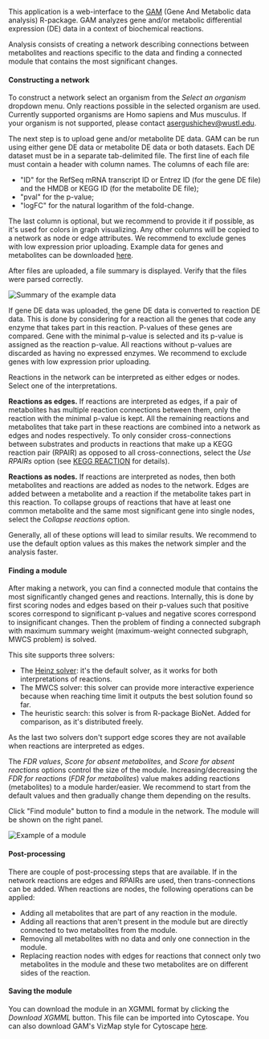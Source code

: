 
This application is a web-interface to the <a href="bioconductor/GAM"
target="_blank">GAM</a> (Gene And Metabolic data analysis) R-package.  GAM
analyzes gene and/or metabolic differential expression (DE) data in a context
of biochemical reactions.


Analysis consists of creating a network describing connections between
metabolites and reactions specific to the data and finding a connected module
that contains the most significant changes.

#### Constructing a network

To construct a network select an organism from the *Select an organism*
dropdown menu.  Only reactions possible in the selected organism are used.
Currently supported organisms are Homo sapiens and Mus musculus. If your
organism is not supported, please contact <a
href="mailto:asergushichev@wustl.edu">asergushichev@wustl.edu</a>.

<!-- :ToDo: add screenshot? -->

The next step is to upload gene and/or metabolite DE data. GAM can be run using
either gene DE data or metabolite DE data or both datasets. Each DE dataset
must be in a separate tab-delimited file. The first line of each file must
contain a header with column names. The columns of each file are:

* "ID" for the RefSeq mRNA transcript ID or Entrez ID (for the gene DE file)
  and the HMDB or KEGG ID (for the metabolite DE file);
* "pval" for the p-value;
* "logFC" for the natural logarithm of the fold-change.

The last column is optional, but we recommend to provide it if possible, as it's
used for colors in graph visualizing. Any other columns will be copied to a
network as node or edge attributes.  We recommend to exclude genes with low
expression prior uploading. Example data for genes and metabolites can be
downloaded [here](/publications/supp_materials/GAM/).

After files are uploaded, a file summary is displayed. Verify that the files
were parsed correctly.

![Summary of the example data](img/data_summary.png)

If gene DE data was uploaded, the gene DE data is converted to reaction DE
data. This is done by considering for a reaction all the genes that code any
enzyme that takes part in this reaction. P-values of these genes are compared.
Gene with the minimal p-value is selected and its p-value is assigned as the
reaction p-value. All reactions without p-values are discarded as having no
expressed enzymes. We recommend to exclude genes with low expression prior
uploading.

Reactions in the network can be interpreted as either edges or nodes. Select
one of the interpretations.

**Reactions as edges.** If reactions are interpreted as edges, if a pair of
metabolites has multiple reaction connections between them, only the reaction
with the minimal p-value is kept. All the remaining reactions and metabolites
that take part in these reactions are combined into a network as edges and
nodes respectively. To only consider cross-connections between substrates and
products in reactions that make up a KEGG reaction pair (RPAIR) as opposed to
all cross-connections, select the *Use RPAIRs* option (see [KEGG
REACTION](http://www.genome.jp/kegg/reaction/) for details).

**Reactions as nodes.** If reactions are interpreted as nodes, then both
metabolites and reactions are added as nodes to the network. Edges are added
between a metabolite and a reaction if the metabolite takes part in this
reaction. To collapse groups of reactions that have at least one common
metabolite and the same most significant gene into single nodes, select the
*Collapse reactions* option.

Generally, all of these options will lead to similar results. We recommend to
use the default option values as this makes the network simpler and the
analysis faster.

#### Finding a module

After making a network, you can find a connected module that contains the most
significantly changed genes and reactions. Internally, this is done by first
scoring nodes and edges based on their p-values such that positive scores
correspond to significant p-values and negative scores correspond to
insignificant changes. Then the problem of finding a connected subgraph with
maximum summary weight (maximum-weight connected subgraph, MWCS problem) is
solved.

This site supports three solvers:

* The [Heinz solver](http://www.mi.fu-berlin.de/w/LiSA/Heinz): it's the
  default solver, as it works for both interpretations of reactions.
* The MWCS solver: this solver can provide more interactive experience because
  when reaching time limit it outputs the best solution found so far.
* The heuristic search: this solver is from R-package BioNet. Added for
  comparison, as it's distributed freely.

As the last two solvers don't support edge scores they are not available when
reactions are interpreted as edges.

The *FDR values*, *Score for absent metabolites*, and *Score for absent
reactions* options control the size of the module. 
Increasing/decreasing the *FDR for reactions* (*FDR for metabolites*) value 
makes adding reactions (metabolites) to a module harder/easier.  We recommend
to start from the default values and then gradually change them depending on
the results.

Click "Find module" button to find a module in the network. The module will
be shown on the right panel.

![Example of a module](img/module.png)

#### Post-processing

There are couple of post-processing steps that are available. If in the network
reactions are edges and RPAIRs are used, then trans-connections can be added.
When reactions are nodes, the following operations can be applied:

* Adding all metabolites that are part of any reaction in the module.
* Adding all reactions that aren't present in the module but are directly
  connected to two metabolites from the module.
* Removing all metabolites with no data and only one connection in the module.
* Replacing reaction nodes with edges for reactions that connect only two
  metabolites in the module and these two metabolites are on different sides of
  the reaction.

#### Saving the module

You can download the module in an XGMML format by clicking the *Download XGMML*
button. This file can be imported into Cytoscape. You can also download GAM's
VizMap style for Cytoscape
[here](/publications/supp_materials/GAM/GAM_VizMap.xml).
